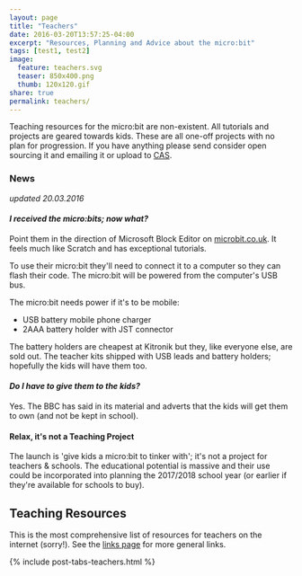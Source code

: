 ```yaml
---
layout: page
title: "Teachers"
date: 2016-03-20T13:57:25-04:00
excerpt: "Resources, Planning and Advice about the micro:bit"
tags: [test1, test2]
image:
  feature: teachers.svg
  teaser: 850x400.png
  thumb: 120x120.gif
share: true
permalink: teachers/
---
```


Teaching resources for the micro:bit are non-existent. All tutorials and projects are geared towards kids. These are all one-off projects with no plan for progression. If you have anything please send consider open sourcing it and emailing it or upload to [CAS](http://community.computingatschool.org.uk).

### News
_updated 20.03.2016_ 

#### _I received the micro:bits; now what?_

Point them in the direction of Microsoft Block Editor on [microbit.co.uk](http://microbit.co.uk). It feels much like Scratch and has exceptional tutorials.

To use their micro:bit they'll need to connect it to a computer so they can flash their code. The micro:bit will be powered from the computer's USB bus.

The micro:bit needs power if it's to be mobile:

* USB battery mobile phone charger
* 2AAA battery holder with JST connector

The battery holders are cheapest at Kitronik but they, like everyone else, are sold out. The teacher kits shipped with USB leads and battery holders; hopefully the kids will have them too.

#### _Do I have to give them to the kids?_

Yes. The BBC has said in its material and adverts that the kids will get them to own (and not be kept in school).

#### Relax, it's not a Teaching Project

The launch is 'give kids a micro:bit to tinker with'; it's not a project for teachers & schools. The educational potential is massive and their use could be incorporated into planning the 2017/2018 school year (or earlier if they're available for schools to buy).


## Teaching Resources

This is the most comprehensive list of resources for teachers on the internet (sorry!). See the [links page](/links/) for more general links.

{% include post-tabs-teachers.html %}